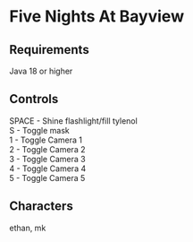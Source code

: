 # Five Nights At Bayview

## Requirements
Java 18 or higher

## Controls
SPACE - Shine flashlight/fill tylenol\
S - Toggle mask\
1 - Toggle Camera 1\
2 - Toggle Camera 2\
3 - Toggle Camera 3\
4 - Toggle Camera 4\
5 - Toggle Camera 5

## Characters
ethan, mk

